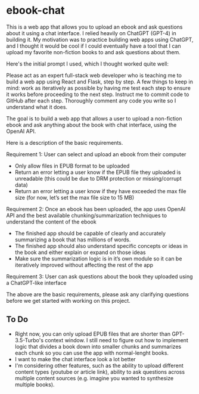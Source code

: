 # ebook-chat
This is a web app that allows you to upload an ebook and ask questions about it using a chat interface. I relied heavily on ChatGPT (GPT-4) in building it. My motivation was to practice building web apps using ChatGPT, and I thought it would be cool if I could eventually have a tool that I can upload my favorite non-fiction books to and ask questions about them.

Here's the initial prompt I used, which I thought worked quite well:

Please act as an expert full-stack web developer who is teaching me to build a web app using React and Flask, step by step. A few things to keep in mind: work as iteratively as possible by having me test each step to ensure it works before proceeding to the next step. Instruct me to commit code to GitHub after each step. Thoroughly comment any code you write so I understand what it does.

The goal is to build a web app that allows a user to upload a non-fiction ebook and ask anything about the book with chat interface, using the OpenAI API. 

Here is a description of the basic requirements.

Requirement 1: User can select and upload an ebook from their computer
* Only allow files in EPUB format to be uploaded
* Return an error letting a user know if the EPUB file they uploaded is unreadable (this could be due to DRM protection or missing/corrupt data)
* Return an error letting a user know if they have exceeded the max file size (for now, let’s set the max file size to 15 MB)

Requirement 2: Once an ebook has been uploaded, the app uses OpenAI API and the best available chunking/summarization techniques to understand the content of the ebook
* The finished app should be capable of clearly and accurately summarizing a book that has millions of words.
* The finished app should also understand specific concepts or ideas in the book and either explain or expand on those ideas
* Make sure the summarization logic is in it’s own module so it can be iteratively improved without affecting the rest of the app

Requirement 3: User can ask questions about the book they uploaded using a ChatGPT-like interface

The above are the basic requirements, please ask any clarifying questions before we get started with working on this project.

## To Do
- Right now, you can only upload EPUB files that are shorter than GPT-3.5-Turbo's context window. I still need to figure out how to implement logic that divides a book down into smaller chunks and summarizes each chunk so you can use the app with normal-lenght books.
- I want to make the chat interface look a lot better
- I'm considering other features, such as the ability to upload different content types (youtube or article link), ability to ask questions across multiple content sources (e.g. imagine you wanted to synthesize multiple books).

